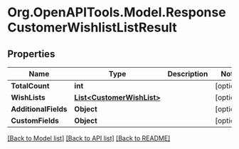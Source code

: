 # Org.OpenAPITools.Model.ResponseCustomerWishlistListResult

## Properties

Name | Type | Description | Notes
------------ | ------------- | ------------- | -------------
**TotalCount** | **int** |  | [optional] 
**WishLists** | [**List&lt;CustomerWishList&gt;**](CustomerWishList.md) |  | [optional] 
**AdditionalFields** | **Object** |  | [optional] 
**CustomFields** | **Object** |  | [optional] 

[[Back to Model list]](../README.md#documentation-for-models) [[Back to API list]](../README.md#documentation-for-api-endpoints) [[Back to README]](../README.md)

